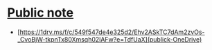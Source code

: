 # [Public note](https://github.com/va9iff/note)

- [https://1drv.ms/f/c/549f547de4e325d2/Ehv2ASkTC7dAm2zvOs-_CvoBjW-tkpnTx80Xmsqh02lAFw?e=TdfUaX](publick-OneDrive)


